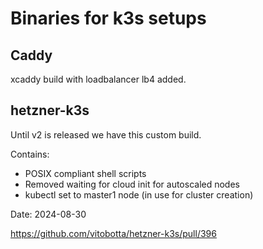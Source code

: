 # Binaries for k3s setups

## Caddy

xcaddy build with loadbalancer lb4 added.


## hetzner-k3s 

Until v2 is released we have this custom build. 

Contains:
- POSIX compliant shell scripts
- Removed waiting for cloud init for autoscaled nodes
- kubectl set to master1 node (in use for cluster creation)

Date: 2024-08-30

https://github.com/vitobotta/hetzner-k3s/pull/396
